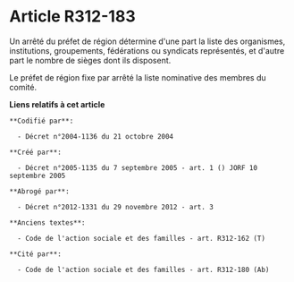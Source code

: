 # Article R312-183

Un arrêté du préfet de région détermine d'une part la liste des organismes, institutions, groupements, fédérations ou
syndicats représentés, et d'autre part le nombre de sièges dont ils disposent.

Le préfet de région fixe par arrêté la liste nominative des membres du comité.

**Liens relatifs à cet article**

	**Codifié par**:

	  - Décret n°2004-1136 du 21 octobre 2004

	**Créé par**:

	  - Décret n°2005-1135 du 7 septembre 2005 - art. 1 () JORF 10 septembre 2005

	**Abrogé par**:

	  - Décret n°2012-1331 du 29 novembre 2012 - art. 3

	**Anciens textes**:

	  - Code de l'action sociale et des familles - art. R312-162 (T)

	**Cité par**:

	  - Code de l'action sociale et des familles - art. R312-180 (Ab)
